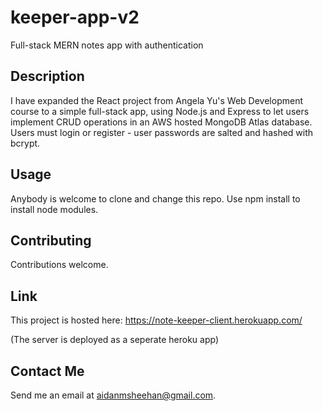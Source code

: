 # keeper-app-v2
Full-stack MERN notes app with authentication

## Description
I have expanded the React project from Angela Yu's Web Development course to a simple full-stack app, 
using Node.js and Express to let users implement CRUD operations in an AWS hosted MongoDB Atlas database. Users
must login or register - user passwords are salted and hashed with bcrypt.

## Usage
Anybody is welcome to clone and change this repo. Use npm install to install node modules. 

## Contributing
Contributions welcome.

## Link
This project is hosted here: https://note-keeper-client.herokuapp.com/

(The server is deployed as a seperate heroku app)

## Contact Me
Send me an email at aidanmsheehan@gmail.com.
